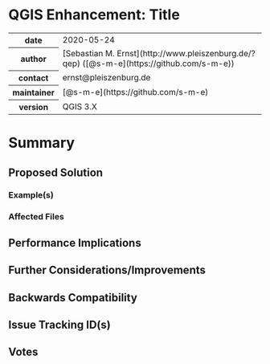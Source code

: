 # QGIS Enhancement: Title

<table>
    <tr><th>date</th><td> 2020-05-24</td></tr>
    <tr><th>author</th><td>[Sebastian M. Ernst](http://www.pleiszenburg.de/?qep) ([@s-m-e](https://github.com/s-m-e))</td></tr>
    <tr><th>contact</th><td>ernst@pleiszenburg.de</td></tr>
    <tr><th>maintainer</th><td>[@s-m-e](https://github.com/s-m-e)</td></tr>
    <tr><th>version</th><td>QGIS 3.X</td></tr> <!-- TODO -->
</table>

# Summary

<!-- TODO -->

## Proposed Solution

<!-- TODO -->

### Example(s)

<!-- TODO -->

### Affected Files

<!-- TODO -->

## Performance Implications

<!-- TODO -->

## Further Considerations/Improvements

<!-- TODO -->

## Backwards Compatibility

<!-- TODO -->

## Issue Tracking ID(s)

<!-- TODO -->

## Votes

<!-- TODO -->

